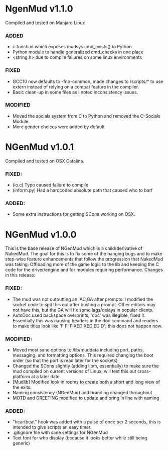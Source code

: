 # NgenMud v1.1.0
Compiled and tested on Manjaro Linux
### ADDED
- c function which exposes mudsys.cmd_exists() to Python
- Python module to handle generalized cmd_checks in one place
- <string.h> due to compile failures on some linux environments
### FIXED
- GCC10 now defaults to -fno-common, made changes to /scripts/* to use extern instead of relying on a compat feature in the compiler.
- Basic clean-up in some files as I noted inconsistency issues.
### MODIFIED
- Moved the socials system from C to Python and removed the C-Socials Module.
- More gender choices were added by default
# NGenMud v1.0.1
Compiled and tested on OSX Catalina.
### FIXED:
- (io.c) Typo caused failure to compile
- (inform.py) Had a hardcoded absolute path that caused who to barf
### ADDED:
- Some extra instructions for getting SCons working on OSX.
# NGenMud v1.0.0
This is the base release of NGenMud which is a child/derivative of NakedMud. The goal for this is to fix some of the hanging bugs and to make step-wise feature enhancements that follow the progression that NakedMud was taking: Offloading more of the game logic to the lib and keeping the C code for the driver/engine and for modules requiring performance. Changes in this release:
### FIXED:
- The mud was not outputting an IAC,GA after prompts. I modified the socket code to spit this out after busting a prompt. Other editors may not have this, but the GA will fix some lags/delays in popular clients.
- AutoDoc used backspace overprints, 'doc' was illegible, fixed it. Essentially this was causing headers in the doc command and readers to make titles look like 'F FI FIXED XED ED D'; this does not happen now.
### MODIFIED:
- Moved most sane options to /lib/muddata including port, paths, messaging,     and formatting options. This required changing the boot order (so that the port is read later for the sockets)
- Changed the SCons slightly (adding libm, essentially) to make sure the mud compiled on current versions of Linux; will test this out cross-platform at a later date.
- [Mudlib] Modified look in rooms to create both a short and long view of the exits.
- Naming consistency (NGenMud) and branding changed throughout
- MOTD and GREETING modified to update and bring in line with naming
### ADDED:
- "heartbeat" hook was added with a pulse of once per 2 seconds, this is intended to give scripts an easy timer.
- .gitignore file with sane settings for NGenMud
- Text font for who display (because it looks better while still being generic)
